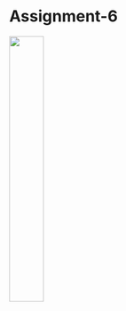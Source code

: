 # Assignment-6

<img src="https://github.com/MIU-Android-Team/Assignment-6/blob/master/app/src/main/res/drawable/home.png" width="35%" />
